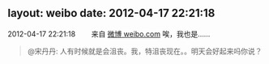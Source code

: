 layout: weibo
date: 2012-04-17 22:21:18
---
<meta name="referrer" content="no-referrer" />

2012-04-17 22:21:18  &nbsp;&nbsp;&nbsp;&nbsp;&nbsp;&nbsp; 来自 <a href="http://weibo.com/" rel="nofollow">微博 weibo.com</a>
唉，我也是……
>  @宋丹丹: 人有时候就是会沮丧。我，特沮丧现在。。明天会好起来吗你说？ ​​​
